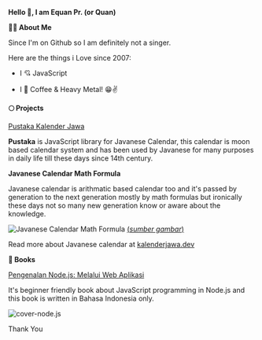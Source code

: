 
**Hello 👋, I am Equan Pr. (or Quan)**

**👨‍💻 About Me**

Since I'm on Github so I am definitely not a singer.

Here are the things i Love since 2007:

- I 💘 JavaScript

- I 💖 Coffee & Heavy Metal! 😁✌️

**🌕 Projects**

[Pustaka Kalender Jawa](https://github.com/kalenderjawa)

**Pustaka** is JavaScript library for Javanese Calendar, this calendar is moon based calendar system and has been used by Javanese for many purposes in daily life till these days since 14th century.
 
**Javanese Calendar Math Formula**

Javanese calendar is arithmatic based calendar too and it's passed by generation to the next generation mostly by math formulas but ironically these days not so many new generation know or aware about the knowledge.

![Javanese Calendar Math Formula](https://cdn.caknun.com/media/2019/01/20190102-menek-kalender-4.jpg)
[(*sumber gambar*)](https://www.caknun.com/2019/kalender-jowo-digowo-kalender-arab-digarap-kalender-barat-diruwat)

Read more about Javanese calendar at [kalenderjawa.dev](https://kalenderjawa.dev/)

**🎯 Books**

[Pengenalan Node.js: Melalui Web Aplikasi](https://play.google.com/store/books/details?id=pdOfDwAAQBAJ)

It's beginner friendly book about JavaScript programming in Node.js and this book is written in Bahasa Indonesia only.

![cover-node.js](https://books.google.com/books/publisher/content/images/frontcover/pdOfDwAAQBAJ?fife=w200-h300)


Thank You
